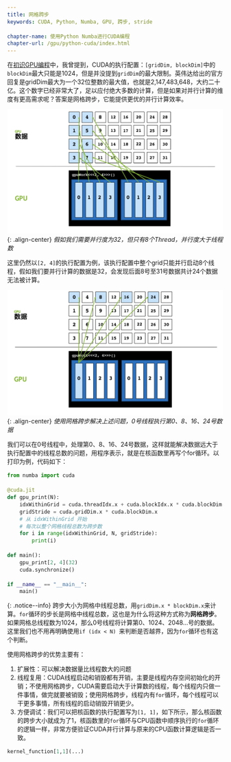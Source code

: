 ```yaml
---
title: 网格跨步
keywords: CUDA, Python, Numba, GPU, 跨步, stride

chapter-name: 使用Python Numba进行CUDA编程
chapter-url: /gpu/python-cuda/index.html
---
```


在[初识GPU编程](./cuda-intro.html#block大小设置)中，我曾提到，CUDA的执行配置：`[gridDim, blockDim]`中的`blockDim`最大只能是1024，但是并没提到`gridDim`的最大限制。英伟达给出的官方回复是gridDim最大为一个32位整数的最大值，也就是2,147,483,648，大约二十亿。这个数字已经非常大了，足以应付绝大多数的计算，但是如果对并行计算的维度有更高需求呢？答案是网格跨步，它能提供更优的并行计算效率。

![并行计算数大于线程数](./img/why-stride.png){: .align-center}
*假如我们需要并行度为32，但只有8个Thread，并行度大于线程数*

这里仍然以`[2, 4]`的执行配置为例，该执行配置中整个grid只能并行启动8个线程，假如我们要并行计算的数据是32，会发现后面8号至31号数据共计24个数据无法被计算。

![网格跨步](./img/stride-0.png){: .align-center}
*使用网格跨步解决上述问题，0号线程执行第0、8、16、24号数据*

我们可以在0号线程中，处理第0、8、16、24号数据，这样就能解决数据远大于执行配置中的线程总数的问题，用程序表示，就是在核函数里再写个for循环。以打印为例，代码如下：

```python
from numba import cuda

@cuda.jit
def gpu_print(N):
    idxWithinGrid = cuda.threadIdx.x + cuda.blockIdx.x * cuda.blockDim.x 
    gridStride = cuda.gridDim.x * cuda.blockDim.x
    # 从 idxWithinGrid 开始
    # 每次以整个网格线程总数为跨步数
    for i in range(idxWithinGrid, N, gridStride):
        print(i)

def main():
    gpu_print[2, 4](32)
    cuda.synchronize()

if __name__ == "__main__":
    main()
```

{: .notice--info}
跨步大小为网格中线程总数，用`gridDim.x * blockDim.x`来计算。`for`循环的步长是网格中线程总数，这也是为什么将这种方式称为**网格跨步**。如果网格总线程数为1024，那么0号线程将计算第0、1024、2048...号的数据。这里我们也不用再明确使用`if (idx < N) `来判断是否越界，因为`for`循环也有这个判断。

使用网格跨步的优势主要有：

1. 扩展性：可以解决数据量比线程数大的问题
2. 线程复用：CUDA线程启动和销毁都有开销，主要是线程内存空间初始化的开销；不使用网格跨步，CUDA需要启动大于计算数的线程，每个线程内只做一件事情，做完就要被销毁；使用网格跨步，线程内有`for`循环，每个线程可以干更多事情，所有线程的启动销毁开销更少。
3. 方便调试：我们可以把核函数的执行配置写为`[1, 1]`，如下所示，那么核函数的跨步大小就成为了1，核函数里的`for`循环与CPU函数中顺序执行的`for`循环的逻辑一样，非常方便验证CUDA并行计算与原来的CPU函数计算逻辑是否一致。

```python
kernel_function[1,1](...)
```